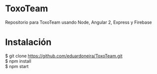 # ToxoTeam

Repositorio para ToxoTeam usando Node, Angular 2, Express y Firebase

# Instalación

$ git clone https://github.com/eduardoneira/ToxoTeam.git <br/>
$ npm install <br/>
$ npm start